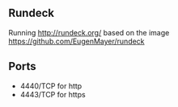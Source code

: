 ## Rundeck

Running http://rundeck.org/ based on the image https://github.com/EugenMayer/rundeck

## Ports

- 4440/TCP for http 
- 4443/TCP for https
